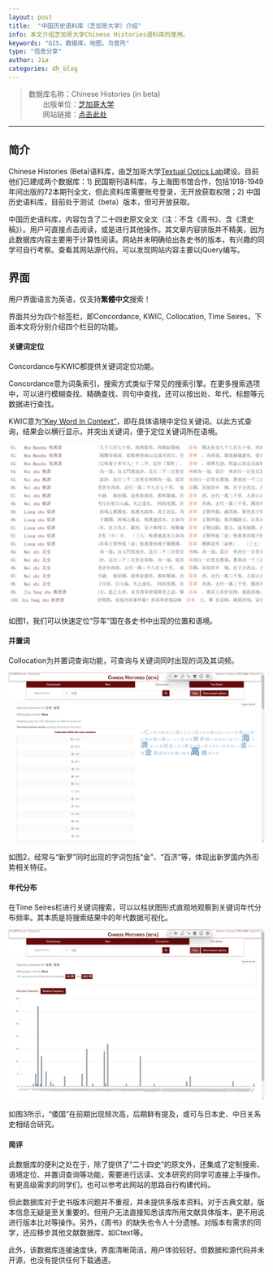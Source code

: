 ```yaml
---
layout: post
title:  "中国历史语料库（芝加哥大学）介绍"
info: 本文介绍芝加哥大学Chinese Histories语料库的使用。
keywords: "GIS，数据库，地图，马普所"
type: "信息分享"
author: Jia
categories: dh_blog
---
```


> 数据库名称：Chinese Histories (in beta)    
> 　　出版单位：[芝加哥大学](https://uchicago.edu)    
> 　　网站链接：[点击此处](https://artflsrv03.uchicago.edu/philologic4/histories_5_7/)

-------------
## 简介
Chinese Histories (Beta)语料库，由芝加哥大学[Textual Optics Lab](https://textual-optics-lab.uchicago.edu/index.php/chinese)建设。目前他们已建成两个数据库：1) 民国期刊语料库，与上海图书馆合作，包括1918-1949年间出版的72本期刊全文，但此资料库需要账号登录，无开放获取权限；2) 中国历史语料库，目前处于测试（beta）版本，但可开放获取。

中国历史语料库，内容包含了二十四史原文全文（注：不含《周书》、含《清史稿》）。用户可直接点击阅读，或是进行其他操作。其文章内容排版并不精美，因为此数据库内容主要用于计算性阅读。网站并未明确给出各史书的版本，有兴趣的同学可自行考察。查看其网站源代码，可以发现网站内容主要以jQuery编写。

## 界面
用户界面语言为英语，仅支持**繁體中文**搜索！

界面共分为四个标签栏，即Concordance, KWIC, Collocation, Time Seires，下面本文将分别介绍四个栏目的功能。

#### 关键词定位
Concordance与KWIC都提供关键词定位功能。

Concordance意为词条索引，搜索方式类似于常见的搜索引擎。在更多搜索选项中，可以进行模糊查找、精确查找、同句中查找，还可以按出处、年代、标题等元数据进行查找。

KWIC意为[“Key Word In Context”](https://en.wikipedia.org/wiki/Key_Word_in_Context)，即在具体语境中定位关键词。以此方式查询，结果会以横行显示，并突出关键词，便于定位关键词所在语境。

![image](https://raw.githubusercontent.com/DHHD2022/DHHD2022.GitHub.io/main/pics/2022-04-28/kwic.png)

如图1，我们可以快速定位“莎车”国在各史书中出现的位置和语境。

#### 并置词
Collocation为并置词查询功能，可查询与关键词同时出现的词及其词频。

![image](https://raw.githubusercontent.com/DHHD2022/DHHD2022.GitHub.io/main/pics/2022-04-28/COLLOCATION.png)

如图2，经常与“新罗”同时出现的字词包括“金”、“百济”等，体现出新罗国内外形势相关特征。

#### 年代分布
在Time Seires栏进行关键词搜索，可以以柱状图形式直观地观察到关键词年代分布频率。其本质是将搜索结果中的年代数据可视化。

![image](https://raw.githubusercontent.com/DHHD2022/DHHD2022.GitHub.io/main/pics/2022-04-28/TIME.png)

如图3所示，“倭国”在前期出现频次高，后期鲜有提及，或可与日本史、中日关系史相结合研究。

#### 简评
此数据库的便利之处在于，除了提供了“二十四史”的原文外，还集成了定制搜索、语境定位、并置词查询等功能，需要进行远读、文本研究的同学可直接上手操作。有更高级需求的同学们，也可以参考此网站的思路自行构建代码。

但此数据库对于史书版本问题并不重视，并未提供多版本资料。对于古典文献，版本信息无疑是至关重要的。但用户无法直接知悉该库所用文献具体版本，更不用说进行版本比对等操作。另外，《周书》的缺失也令人十分遗憾。对版本有需求的同学，还应移步其他文献数据库，如Ctext等。

此外，该数据库连接速度快，界面清晰简洁，用户体验较好。但数据和源代码并未开源，也没有提供任何下载通道。